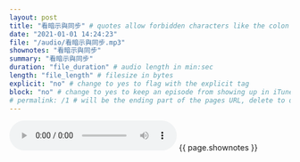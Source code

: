 ```yaml
---
layout: post
title: "看暗示與同步" # quotes allow forbidden characters like the colon
date: "2021-01-01 14:24:23"
file: "/audio/看暗示與同步.mp3"
shownotes: "看暗示與同步"
summary: "看暗示與同步"
duration: "file_duration" # audio length in min:sec
length: "file_length" # filesize in bytes
explicit: "no" # change to yes to flag with the explicit tag
block: "no" # change to yes to keep an episode from showing up in iTunes
# permalink: /1 # will be the ending part of the pages URL, delete to default to the title
---
```


<audio controls>
<source src="{{site.url}}{{site.baseurl}}{{ page.file }}" type="audio/x-mp3">
Your browser does not support the audio element.
</audio>
{{ page.shownotes }}
